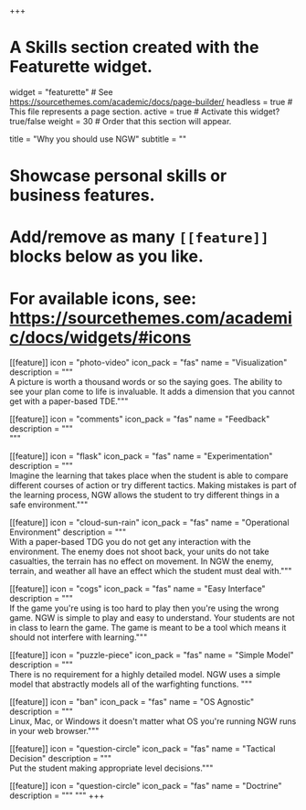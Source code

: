 +++
# A Skills section created with the Featurette widget.
widget = "featurette"  # See https://sourcethemes.com/academic/docs/page-builder/
headless = true  # This file represents a page section.
active = true  # Activate this widget? true/false
weight = 30  # Order that this section will appear.

title = "Why you should use NGW"
subtitle = ""

# Showcase personal skills or business features.
# 
# Add/remove as many `[[feature]]` blocks below as you like.
# 
# For available icons, see: https://sourcethemes.com/academic/docs/widgets/#icons

[[feature]]
  icon = "photo-video"
  icon_pack = "fas"
  name = "Visualization"
  description = """  
  A picture is worth a thousand words or so the saying goes. The ability to see
  your plan come to life is invaluable. It adds a dimension that you cannot get
  with a paper-based TDE."""
  
[[feature]]
  icon = "comments"
  icon_pack = "fas"
  name = "Feedback"
  description = """  
  """  
  
[[feature]]
  icon = "flask"
  icon_pack = "fas"
  name = "Experimentation"
  description = """  
  Imagine the learning that takes place when the student is able to compare
  different courses of action or try different tactics. Making mistakes is part
  of the learning process, NGW allows the student to try different things in a
  safe environment."""

  [[feature]]
  icon = "cloud-sun-rain"
  icon_pack = "fas"
  name = "Operational Environment"
  description = """  
  With a paper-based TDG you do not get any interaction with the environment.
  The enemy does not shoot back, your units do not take casualties, the terrain
  has no effect on movement. In NGW the enemy, terrain, and weather all have an
  effect which the student must deal with."""  
  
  [[feature]]
  icon = "cogs"
  icon_pack = "fas"
  name = "Easy Interface"
  description = """  
  If the game you're using is too hard to play then you're using the wrong game.
  NGW is simple to play and easy to understand. Your students are not in class
  to learn the game. The game is meant to be a tool which means it should not
  interfere with learning."""

  [[feature]]
  icon = "puzzle-piece"
  icon_pack = "fas"
  name = "Simple Model"
  description = """  
  There is no requirement for a highly detailed model. NGW uses a simple model
  that abstractly models all of the warfighting functions. """  
  
[[feature]]
  icon = "ban"
  icon_pack = "fas"
  name = "OS Agnostic"
  description = """  
  Linux, Mac, or Windows it doesn't matter what OS you're running NGW runs in
  your web browser."""

  [[feature]]
  icon = "question-circle"
  icon_pack = "fas"
  name = "Tactical Decision"
  description = """  
  Put the student making appropriate level decisions."""  
  
  [[feature]]
  icon = "question-circle"
  icon_pack = "fas"
  name = "Doctrine"
  description = """ """
+++
